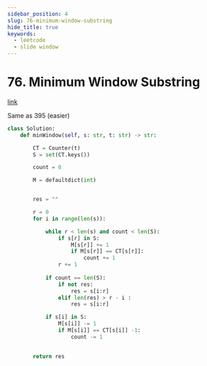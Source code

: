 ```yaml
---
sidebar_position: 4
slug: 76-minimum-window-substring
hide_title: true
keywords:
  - leetcode
  - slide window
---
```


# 76. Minimum Window Substring

[link](https://leetcode.com/problems/minimum-window-substring/description/)

Same as 395 (easier)

```python
class Solution:
    def minWindow(self, s: str, t: str) -> str:

        CT = Counter(t)
        S = set(CT.keys())

        count = 0

        M = defaultdict(int)


        res = ""

        r = 0
        for i in range(len(s)):

            while r < len(s) and count < len(S):
                if s[r] in S:
                    M[s[r]] += 1
                    if M[s[r]] == CT[s[r]]:
                        count += 1
                r += 1
            
            if count == len(S):
                if not res:
                    res = s[i:r]
                elif len(res) > r - i :
                    res = s[i:r]

            if s[i] in S:
                M[s[i]] -= 1
                if M[s[i]] == CT[s[i]] -1:
                    count -= 1

        
        return res



```
